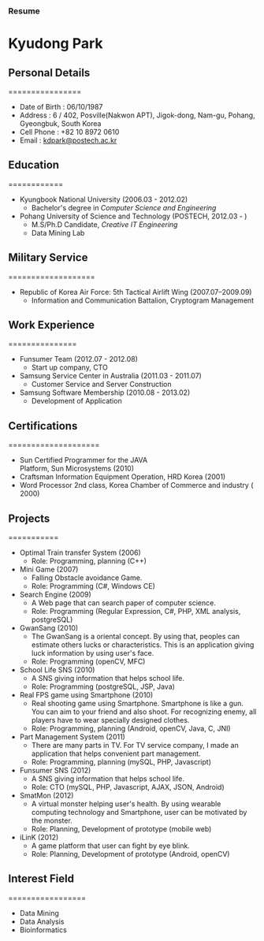 ### Resume
# Kyudong Park

## Personal Details
================

- Date of Birth : 06/10/1987
- Address : 6 / 402, Posville(Nakwon APT), Jigok-dong, Nam-gu, Pohang, Gyeongbuk, South Korea
- Cell Phone : +82 10 8972 0610
- Email : kdpark@postech.ac.kr

## Education
============

- Kyungbook National University (2006.03 - 2012.02)
  * Bachelor's degree in *Computer Science and Engineering*
- Pohang University of Science and Technology (POSTECH, 2012.03 - )
  * M.S/Ph.D Candidate, *Creative IT Engineering* 
  * Data Mining Lab

## Military Service
===================
- Republic of Korea Air Force: 5th Tactical Airlift Wing (2007.07–2009.09)
  * Information and Communication Battalion, Cryptogram Management

## Work Experience
===============

- Funsumer Team (2012.07 - 2012.08)
  * Start up company, CTO
- Samsung Service Center in Australia (2011.03 - 2011.07)
  * Customer Service and Server Construction
- Samsung Software Membership (2010.08 - 2013.02)
  * Development of Application

## Certifications
====================

- Sun Certified Programmer for the JAVA Platform, Sun Microsystems (2010)
- Craftsman Information Equipment Operation, HRD Korea (2001)
- Word Processor 2nd class, Korea Chamber of Commerce and industry (2000)

## Projects
===========

- Optimal Train transfer System (2006)
  * Role: Programming, planning (C++)
- Mini Game (2007)
  * Falling Obstacle avoidance Game.
  * Role: Programming (C#, Windows CE)
- Search Engine (2009)
  * A Web page that can search paper of computer science.
  * Role: Programming (Regular Expression, C#, PHP, XML analysis, postgreSQL)
- GwanSang (2010)
  * The GwanSang is a oriental concept. By using that, peoples can estimate others lucks or characteristics. This is an application giving luck information by using user's face.
  * Role: Programming (openCV, MFC)
- School Life SNS (2010)
  * A SNS giving information that helps school life.
  * Role: Programming (postgreSQL, JSP, Java)
- Real FPS game using Smartphone (2010)
  * Real shooting game using Smartphone. Smartphone is like a gun. You can aim to your friend and also shoot. For recognizing enemy, all players have to wear specially designed clothes.
  * Role: Programming, planning (Android, openCV, Java, C, JNI)
- Part Management System (2011)
  * There are many parts in TV. For TV service company, I made an application that helps convenient part management.
  * Role: Programming, planning (mySQL, PHP, Javascript)
- Funsumer SNS (2012)
  * A SNS giving information that helps school life.
  * Role: CTO (mySQL, PHP, Javascript, AJAX, JSON, Android)
- SmatMon (2012)
  * A virtual monster helping user's health. By using wearable computing technology and Smartphone, user can be motivated by the monster.
  * Role: Planning, Development of prototype (mobile web)
- iLinK (2012)
  * A game platform that user can fight by eye blink.
  * Role: Planning, Development of prototype (Android, openCV)

## Interest Field
=================

- Data Mining
- Data Analysis
- Bioinformatics
